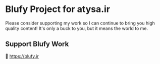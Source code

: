 # Blufy Project for atysa.ir

Please consider supporting my work so I can continue to bring you high
quality content! It's only a buck to you, but it means the world to me.

## Support Blufy Work

🔗 https://blufy.ir
